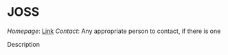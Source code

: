 # JOSS

*Homepage*: [Link](website)
*Contact*: Any appropriate person to contact, if there is one

Description
